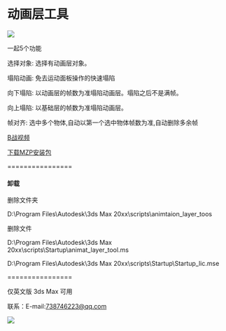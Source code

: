 #  动画层工具


![](https://gitee.com/to4698/ND_tools/raw/master/img/20190819165627.png)

一起5个功能

选择对象: 选择有动画层对象。

塌陷动画: 免去运动面板操作的快速塌陷

向下塌陷: 以动画层的帧数为准塌陷动画层。塌陷之后不是满帧。

向上塌陷: 以基础层的帧数为准塌陷动画层。

帧对齐: 选中多个物体,自动以第一个选中物体帧数为准,自动删除多余帧



[B战视频](https://www.bilibili.com/video/av64428818/)



[下载MZP安装包](https://gitee.com/to4698/ND_tools/raw/master/anim_layer_tools/animtaion_layer_toos_01_2019-08-27_1.0.mzp)

================

#### 卸载


删除文件夹

D:\Program Files\Autodesk\3ds Max 20xx\scripts\animtaion_layer_toos

删除文件

D:\Program Files\Autodesk\3ds Max 20xx\scripts\Startup\animat_layer_tool.ms

D:\Program Files\Autodesk\3ds Max 20xx\scripts\Startup\Startup_lic.mse

================



仅英文版 3ds Max 可用

联系：E-mail:738746223@qq.com

![](https://gitee.com/to4698/ND_tools/raw/master/img/10RMB.jpg)
